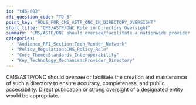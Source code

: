 ```yaml
---
id: "td5-002"
rfi_question_code: "TD-5"
point_key: "ROLE_FOR_CMS_ASTP_ONC_IN_DIRECTORY_OVERSIGHT"
short_title: "CMS/ASTP/ONC Role in Directory Oversight"
summary: "CMS/ASTP/ONC should oversee/facilitate a nationwide provider directory for accuracy, completeness, and public accessibility. Direct publication or strong oversight of designated entity."
categories:
  - "Audience_RFI_Section:Tech_Vendor_Network"
  - "Policy_Regulation:CMS_Policy_Role"
  - "Core_Theme:Standards_Interoperability"
  - "Key_Technology_Mechanism:Provider_Directory"
---
```

CMS/ASTP/ONC should oversee or facilitate the creation and maintenance of such a directory to ensure accuracy, completeness, and public accessibility. Direct publication or strong oversight of a designated entity would be appropriate.

